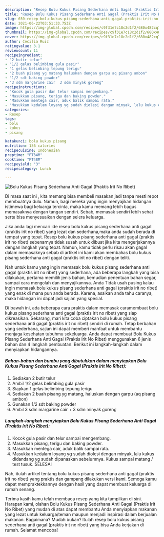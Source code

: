 ```yaml
---
description: "Resep Bolu Kukus Pisang Sederhana Anti Gagal (Praktis Irit No Ribet) yang lezat dan Mudah Dibuat"
title: "Resep Bolu Kukus Pisang Sederhana Anti Gagal (Praktis Irit No Ribet) yang lezat dan Mudah Dibuat"
slug: 650-resep-bolu-kukus-pisang-sederhana-anti-gagal-praktis-irit-no-ribet-yang-lezat-dan-mudah-dibuat
date: 2021-06-22T03:51:33.753Z
image: https://img-global.cpcdn.com/recipes/c9f31e7c18c2d1f2/680x482cq70/bolu-kukus-pisang-sederhana-anti-gagal-praktis-irit-no-ribet-foto-resep-utama.jpg
thumbnail: https://img-global.cpcdn.com/recipes/c9f31e7c18c2d1f2/680x482cq70/bolu-kukus-pisang-sederhana-anti-gagal-praktis-irit-no-ribet-foto-resep-utama.jpg
cover: https://img-global.cpcdn.com/recipes/c9f31e7c18c2d1f2/680x482cq70/bolu-kukus-pisang-sederhana-anti-gagal-praktis-irit-no-ribet-foto-resep-utama.jpg
author: Cecilia Ruiz
ratingvalue: 3.1
reviewcount: 11
recipeingredient:
- "2 butir telur"
- "1/2 gelas belimbing gula pasir"
- "1 gelas belimbing tepung terigu"
- "2 buah pisang yg matang haluskan dengan garpu aq pisang ambon"
- "1/2 sdt baking powder"
- "3 sdm margarine cair  3 sdm minyak goreng"
recipeinstructions:
- "Kocok gula pasir dan telur sampai mengembang."
- "Masukkan pisang, terigu dan baking powder."
- "Masukkan mentega cair, aduk balik sampai rata."
- "Masukkan kedalam loyang yg sudah diolesi dengan minyak, lalu kukus didandang yg sudah dipanaskan sebelumnya. Kukus sampai matang / test tusuk. SELESAI"
categories:
- Resep
tags:
- bolu
- kukus
- pisang

katakunci: bolu kukus pisang 
nutrition: 136 calories
recipecuisine: Indonesian
preptime: "PT34M"
cooktime: "PT48M"
recipeyield: "3"
recipecategory: Lunch

---
```



![Bolu Kukus Pisang Sederhana Anti Gagal (Praktis Irit No Ribet)](https://img-global.cpcdn.com/recipes/c9f31e7c18c2d1f2/680x482cq70/bolu-kukus-pisang-sederhana-anti-gagal-praktis-irit-no-ribet-foto-resep-utama.jpg)

Di masa  saat ini , kita memang bisa membeli masakan jadi tanpa mesti repot membuatnya dulu. Namun, bagi mereka yang ingin menyajikan hidangan istimewa bagi keluarga tercinta, maka kamu memang lebih bagus memasaknya dengan tangan sendiri. Sebab, memasak sendiri lebih sehat serta bisa menyesuaikan dengan selera keluarga.

Jika anda lagi mencari ide resep bolu kukus pisang sederhana anti gagal (praktis irit no ribet) yang lezat dan sederhana,maka anda sudah berada di tempat yang tepat. Resep bolu kukus pisang sederhana anti gagal (praktis irit no ribet)  sebenarnya tidak susah untuk dibuat jika kita mengerjakannya dengan langkah yang tepat. Namun, kamu tidak perlu risau akan gagal dalam memasaknya 
sebab di artikel ini kami akan membahas bolu kukus pisang sederhana anti gagal (praktis irit no ribet) dengan teliti.  



Nah untuk kamu yang ingin memasak bolu kukus pisang sederhana anti gagal (praktis irit no ribet) yang sederhana, ada beberapa langkah yang bisa dilakukan, pertama memilih jenis bahan, kemudian penentuan bahan segar, sampai cara mengolah dan menyajikannya. Anda Tidak usah pusing kalau ingin memasak bolu kukus pisang sederhana anti gagal (praktis irit no ribet) yang enak di mana pun anda berada. Karena, asalkan anda  tahu caranya, maka hidangan ini dapat jadi sajian yang spesial.

Di bawah ini, ada beberapa cara praktis  dalam memasak caramembuat bolu kukus pisang sederhana anti gagal (praktis irit no ribet) yang siap dikreasikan. Sekarang, mari kita coba ciptakan bolu kukus pisang sederhana anti gagal (praktis irit no ribet) sendiri di rumah. Tetap berbahan yang sederhana, sajian ini dapat memberi manfaat untuk membantu menjaga kesehatan tubuhmu sekeluarga. Anda dapat membuat Bolu Kukus Pisang Sederhana Anti Gagal (Praktis Irit No Ribet) menggunakan 6 jenis bahan dan 4 langkah pembuatan. Berikut ini langkah-langkah dalam menyiapkan hidangannya.

<!--inarticleads1-->

##### Bahan-bahan dan bumbu yang dibutuhkan dalam menyiapkan Bolu Kukus Pisang Sederhana Anti Gagal (Praktis Irit No Ribet):

1. Sediakan 2 butir telur
1. Ambil 1/2 gelas belimbing gula pasir
1. Siapkan 1 gelas belimbing tepung terigu
1. Sediakan 2 buah pisang yg matang, haluskan dengan garpu (aq pisang ambon)
1. Gunakan 1/2 sdt baking powder
1. Ambil 3 sdm margarine cair + 3 sdm minyak goreng




<!--inarticleads2-->

##### Langkah-langkah menyiapkan Bolu Kukus Pisang Sederhana Anti Gagal (Praktis Irit No Ribet):

1. Kocok gula pasir dan telur sampai mengembang.
1. Masukkan pisang, terigu dan baking powder.
1. Masukkan mentega cair, aduk balik sampai rata.
1. Masukkan kedalam loyang yg sudah diolesi dengan minyak, lalu kukus didandang yg sudah dipanaskan sebelumnya. Kukus sampai matang / test tusuk. SELESAI




Nah, itulah artikel tentang  bolu kukus pisang sederhana anti gagal (praktis irit no ribet)  yang praktis dan gampang dilakukan versi kami. Semoga kamu dapat mempraktekkannya dengan hasil yang dapat membuat keluarga di rumah senang. 

Terima kasih kamu telah membaca resep yang kita tampilkan di sini. Harapan kami, olahan  Bolu Kukus Pisang Sederhana Anti Gagal (Praktis Irit No Ribet) yang mudah di atas dapat membantu Anda menyiapkan makanan yang lezat untuk keluarga/teman maupun menjadi inspirasi dalam berjualan makanan. Bagaimana? Mudah bukan? Itulah resep bolu kukus pisang sederhana anti gagal (praktis irit no ribet) yang bisa Anda kerjakan di rumah. Selamat mencoba!

